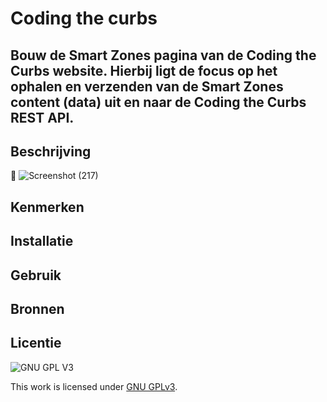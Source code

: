 
# Coding the curbs

## Bouw de Smart Zones pagina van de Coding the Curbs website. Hierbij ligt de focus op het ophalen en verzenden van de Smart Zones content (data) uit en naar de Coding the Curbs REST API.

## Beschrijving
<!-- In de Beschrijving staat hoe je project er uit ziet, hoe het werkt en wat je er mee kan. -->
 📸
![Screenshot (217)](https://user-images.githubusercontent.com/90189815/158881928-0f4bdd64-1e5b-4df9-80f8-469b729f09df.png)

<!-- Voeg een link toe naar Github Pages 🌐-->

## Kenmerken
<!-- Bij Kenmerken staat welke technieken zijn gebruikt en hoe. Wat is de HTML structuur? Wat zijn de belangrijkste dingen in CSS? Wat is er met Javascript gedaan en hoe? Misschien heb je een framwork of library gebruikt? -->

## Installatie

## Gebruik

## Bronnen

## Licentie

![GNU GPL V3](https://www.gnu.org/graphics/gplv3-127x51.png)

This work is licensed under [GNU GPLv3](./LICENSE).
